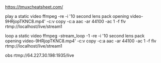 https://tmuxcheatsheet.com/

play a static video
ffmpeg -re -i '10 second lens pack opening video-9HRjopTKNC8.mp4' -c:v copy -c:a aac -ar 44100 -ac 1 -f flv rtmp://localhost/live/stream1

loop a static video
ffmpeg -stream_loop -1 -re -i '10 second lens pack opening video-9HRjopTKNC8.mp4' -c:v copy -c:a aac -ar 44100 -ac 1 -f flv rtmp://localhost/live/stream1

obs
rtmp://64.227.30.198:1935/live
